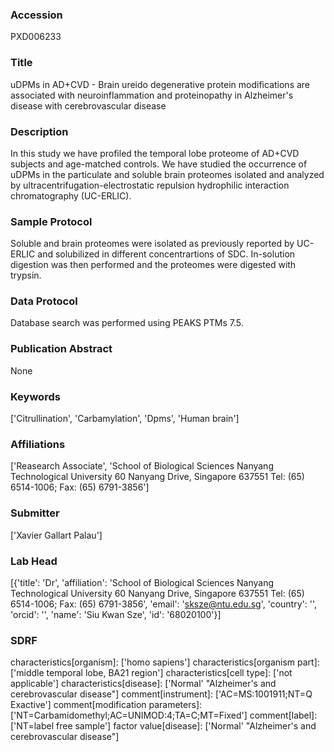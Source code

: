 ### Accession
PXD006233

### Title
uDPMs in AD+CVD -  Brain ureido degenerative protein modifications are associated with neuroinflammation and proteinopathy in Alzheimer's disease with cerebrovascular disease

### Description
In this study we have profiled the temporal lobe proteome of AD+CVD subjects and age-matched controls. We have studied the occurrence of uDPMs in the particulate and soluble brain proteomes isolated and analyzed by ultracentrifugation-electrostatic repulsion hydrophilic interaction chromatography (UC-ERLIC).

### Sample Protocol
Soluble and brain proteomes were isolated as previously reported by UC-ERLIC and solubilized in different concentrartions of SDC. In-solution digestion was then performed and the proteomes were digested with trypsin.

### Data Protocol
Database search was performed using PEAKS PTMs 7.5.

### Publication Abstract
None

### Keywords
['Citrullination', 'Carbamylation', 'Dpms', 'Human brain']

### Affiliations
['Reasearch Associate', 'School of Biological Sciences Nanyang Technological University 60 Nanyang Drive, Singapore 637551  Tel: (65) 6514-1006;  Fax: (65) 6791-3856']

### Submitter
['Xavier Gallart Palau']

### Lab Head
[{'title': 'Dr', 'affiliation': 'School of Biological Sciences Nanyang Technological University 60 Nanyang Drive, Singapore 637551  Tel: (65) 6514-1006;  Fax: (65) 6791-3856', 'email': 'sksze@ntu.edu.sg', 'country': '', 'orcid': '', 'name': 'Siu Kwan Sze', 'id': '68020100'}]

### SDRF
characteristics[organism]: ['homo sapiens']
characteristics[organism part]: ['middle temporal lobe, BA21 region']
characteristics[cell type]: ['not applicable']
characteristics[disease]: ['Normal' "Alzheimer's and cerebrovascular disease"]
comment[instrument]: ['AC=MS:1001911;NT=Q Exactive']
comment[modification parameters]: ['NT=Carbamidomethyl;AC=UNIMOD:4;TA=C;MT=Fixed']
comment[label]: ['NT=label free sample']
factor value[disease]: ['Normal' "Alzheimer's and cerebrovascular disease"]

